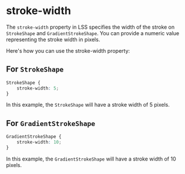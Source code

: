 # stroke-width

The `stroke-width` property in LSS specifies the width of the stroke on `StrokeShape` and `GradientStrokeShape`. You can provide a numeric value representing the stroke width in pixels.

Here's how you can use the stroke-width property:

## For `StrokeShape`

```css
StrokeShape {
    stroke-width: 5;
}
```
In this example, the `StrokeShape` will have a stroke width of 5 pixels.

## For `GradientStrokeShape`

```css
GradientStrokeShape {
    stroke-width: 10;
}
```
In this example, the `GradientStrokeShape` will have a stroke width of 10 pixels.
